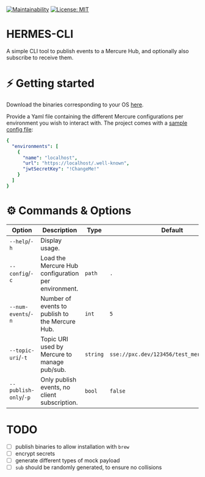 [![Maintainability](https://img.shields.io/badge/Go_report-A+-success)](https://goreportcard.com/report/github.com/Thorin0ak/hermes-cli)
[![License: MIT](https://img.shields.io/badge/License-AGPL3.0-red.svg)](https://opensource.org/licenses/AGPL-3.0)

# HERMES-CLI
A simple CLI tool to publish events to a Mercure Hub, and optionally also subscribe to receive them.

# ⚡️ Getting started
Download the binaries corresponding to your OS [here](https://github.com/Thorin0ak/hermes-cli/releases).

Provide a Yaml file containing the different Mercure configurations per environment you wish to interact with. The project comes with a [sample config file](https://github.com/Thorin0ak/hermes-cli/blob/main/sample-config.json):
```yaml
{
  "environments": [
    {
      "name": "localhost",
      "url": "https://localhost/.well-known",
      "jwtSecretKey": "!ChangeMe!"
    }
  ]
}
```

# ⚙️ Commands & Options
| Option                | Description                                         | Type     | Default                                    | Required? |
|-----------------------|-----------------------------------------------------|----------|--------------------------------------------|-----------|
| `--help`/`-h`         | Display usage.                                      |          |                                            | No        |
| `--config`/`-c`       | Load the Mercure Hub configuration per environment. | `path`   | `.`                                        | No        |
| `--num-events`/`-n`   | Number of events to publish to the Mercure Hub.     | `int`    | `5`                                        | No        |
| `--topic-uri`/`-t`    | Topic URI used by Mercure to manage pub/sub.        | `string` | `sse://pxc.dev/123456/test_mercure_events` | No        |
| `--publish-only`/`-p` | Only publish events, no client subscription.        | `bool`   | `false`                                    | No        |

# TODO
- [ ] publish binaries to allow installation with `brew`
- [ ] encrypt secrets
- [ ] generate different types of mock payload
- [ ] `sub` should be randomly generated, to ensure no collisions
